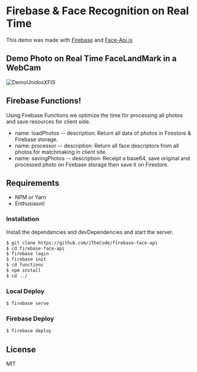 # Firebase & Face Recognition on Real Time

This demo was made with [Firebase](https://github.com/firebase/) and  [Face-Api.js](https://github.com/justadudewhohacks/face-api.js)

## Demo Photo on Real Time FaceLandMark in a WebCam
![DemoUnidosXFIS](https://i.imgur.com/AwEEX3I.png)

## Firebase Functions!
Using Firebase Functions we optimize the time for processing all photos and save resources for client side.

  - name: loadPhotos
 -- description: Return all data of photos in Firestore & Firebase storage.
  - name: processor
    -- description: Return all face descriptors from all photos for matchmaking in client site.
  - name: savingPhotos
    -- description: Receipt a base64, save original and processed photo on Firebase storage then save it on Firestore.

## Requirements
- NPM or Yarn
- Enthusiasm!

### Installation


Install the dependencies and devDependencies and start the server.

```sh
$ git clone https://github.com/iTheCode/firebase-face-api
$ cd firebase-face-api
$ firebase login
$ firebase init
$ cd functions
$ npm install
$ cd ../
```

### Local Deploy

```sh
$ firebase serve
```

### Firebase Deploy

```sh
$ firebase deploy
```



###

License
----

MIT
